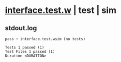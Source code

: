 # [interface.test.w](../../../../../examples/tests/valid/interface.test.w) | test | sim

## stdout.log
```log
pass ─ interface.test.wsim (no tests)
 
Tests 1 passed (1)
Test Files 1 passed (1)
Duration <DURATION>
```

